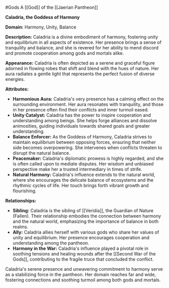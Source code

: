 #Gods 
A [[God]] of the [[Jaerian Pantheon]]

**Caladria, the Goddess of Harmony**

**Domain:** Harmony, Unity, Balance

**Description:**
Caladria is a divine embodiment of harmony, fostering unity and equilibrium in all aspects of existence. Her presence brings a sense of tranquility and balance, and she is revered for her ability to mend discord and promote cooperation among gods and mortals alike.

**Appearance:**
Caladria is often depicted as a serene and graceful figure adorned in flowing robes that shift and blend with the hues of nature. Her aura radiates a gentle light that represents the perfect fusion of diverse energies.

**Attributes:**
- **Harmonious Aura:** Caladria's very presence has a calming effect on the surrounding environment. Her aura resonates with tranquility, and those in her presence often find their conflicts and inner turmoil eased.
- **Unity Catalyst:** Caladria has the power to inspire cooperation and understanding among beings. She helps forge alliances and dissolve animosities, guiding individuals towards shared goals and greater understanding.
- **Balance Enforcer:** As the Goddess of Harmony, Caladria strives to maintain equilibrium between opposing forces, ensuring that neither side becomes overpowering. She intervenes when conflicts threaten to disrupt the natural balance.
- **Peacemaker:** Caladria's diplomatic prowess is highly regarded, and she is often called upon to mediate disputes. Her wisdom and unbiased perspective make her a trusted intermediary in times of strife.
- **Natural Harmony:** Caladria's influence extends to the natural world, where she encourages the delicate balance of ecosystems and the rhythmic cycles of life. Her touch brings forth vibrant growth and flourishing.

**Relationships:**
- **Sibling:** Caladria is the sibling of [[Veridia]], the Guardian of Nature (Fallen). Their relationship embodies the connection between harmony and the natural world, emphasizing the importance of balance in both realms.
- **Ally:** Caladria allies herself with various gods who share her values of unity and equilibrium. Her presence encourages cooperation and understanding among the pantheon.
- **Harmony in the War:** Caladria's influence played a pivotal role in soothing tensions and healing wounds after the [[Second War of the Gods]], contributing to the fragile truce that concluded the conflict.

Caladria's serene presence and unwavering commitment to harmony serve as a stabilizing force in the pantheon. Her domain reaches far and wide, fostering connections and soothing turmoil among both gods and mortals.